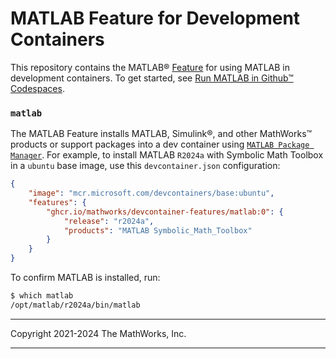 # MATLAB Feature for Development Containers


This repository contains the MATLAB&reg; [Feature](https://github.com/devcontainers/features/) for using MATLAB in development containers. To get started, see [Run MATLAB in Github&trade; Codespaces](https://github.com/mathworks-ref-arch/matlab-codespaces). 

### `matlab`

The MATLAB Feature installs MATLAB, Simulink&reg;, and other MathWorks&trade; products or support packages into a dev container using [`MATLAB Package Manager`](https://github.com/mathworks-ref-arch/matlab-dockerfile/blob/main/MPM.md). For example, to install MATLAB `R2024a` with Symbolic Math Toolbox in a `ubuntu` base image, use this `devcontainer.json` configuration:

```json
{
    "image": "mcr.microsoft.com/devcontainers/base:ubuntu",
    "features": {
        "ghcr.io/mathworks/devcontainer-features/matlab:0": {
            "release": "r2024a",
            "products": "MATLAB Symbolic_Math_Toolbox"
        }
    }
}
```

To confirm MATLAB is installed, run:

```bash
$ which matlab
/opt/matlab/r2024a/bin/matlab
```

----

Copyright 2021-2024 The MathWorks, Inc.

----